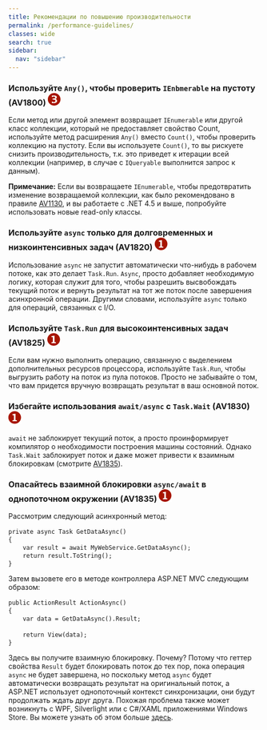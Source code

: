 ```yaml
---
title: Рекомендации по повышению производительности
permalink: /performance-guidelines/
classes: wide
search: true
sidebar:
  nav: "sidebar"
---
```


### <a name="av1800"></a> Используйте `Any()`, чтобы проверить `IEnbmerable` на пустоту (AV1800) ![](/assets/images/3.png)
Если метод или другой элемент возвращает `IEnumerable` или другой класс коллекции, который не предоставляет свойство Count, используйте метод расширения `Any()` вместо `Count()`, чтобы проверить коллекцию на пустоту. Если вы используете `Count()`, то вы рискуете снизить производительность, т.к. это приведет к итерации всей коллекции (например, в случае с `IQueryable` выполнится запрос к данным).

**Примечание:** Если вы возвращаете `IEnumerable`, чтобы предотвратить изменение возвращаемой коллекции, как было рекомендовано в правиле [AV1130](/member-design-guidelines#av1130), и вы работаете с .NET 4.5 и выше, попробуйте использовать новые read-only классы.

### <a name="av1820"></a> Используйте `async` только для долговременных и низкоинтенсивных задач (AV1820) ![](/assets/images/1.png)
Использование `async` не запустит автоматически что-нибудь в рабочем потоке, как это делает `Task.Run`. `Async`, просто добавляет необходимую логику, которая служит для того, чтобы разрешить высвобождать текущий поток и вернуть результат на тот же поток после завершения асинхронной операции. Другими словами, используйте `async` только для операций, связанных с I/O.

### <a name="av1825"></a> Используйте `Task.Run` для высокоинтенсивных задач (AV1825) ![](/assets/images/1.png)
Если вам нужно выполнить операцию, связанную с выделением дополнительных ресурсов процессора, используйте `Task.Run`, чтобы выгрузить работу на поток из пула потоков. Просто не забывайте о том, что вам придется вручную возвращать результат в ваш основной поток.

### <a name="av1830"></a> Избегайте использования `await/async` с `Task.Wait` (AV1830) ![](/assets/images/1.png)
`await` не заблокирует текущий поток, а просто проинформирует компилятор о необходимости построения машины состояний. Однако `Task.Wait` заблокирует поток и даже может привести к взаимным блокировкам (смотрите [AV1835](#av1835)).

### <a name="av1835"></a> Опасайтесь взаимной блокировки `async/await` в однопоточном окружении  (AV1835) ![](/assets/images/1.png)
Рассмотрим следующий асинхронный метод:

	private async Task GetDataAsync()
	{
		var result = await MyWebService.GetDataAsync();
		return result.ToString();
	}

Затем вызовете его в методе контроллера ASP.NET MVC следующим образом:

	public ActionResult ActionAsync()
	{
		var data = GetDataAsync().Result;
		
		return View(data);  
	}

Здесь вы получите взаимную блокировку. Почему? Потому что геттер свойства `Result` будет блокировать поток до тех пор, пока операция `async` не будет завершена, но поскольку метод `async` будет автоматически возвращать результат на оригинальный поток, а ASP.NET использует однопоточный контекст синхронизации, они будут продолжать ждать друг друга. Похожая проблема также может возникнуть с WPF, Silverlight или с C#/XAML приложениями Windows Store. Вы можете узнать об этом больше [здесь](http://blogs.msdn.com/b/pfxteam/archive/2011/01/13/10115163.aspx).
